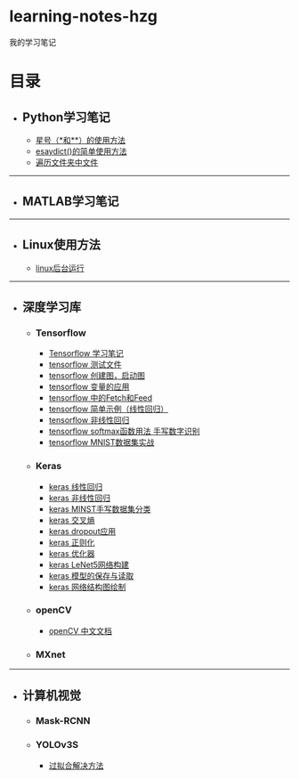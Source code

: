 # learning-notes-hzg
我的学习笔记

# 目录
* ## Python学习笔记
    * [星号（\*和**）的使用方法](python/python中easydict的使用.md)
    * [esaydict()的简单使用方法](python/python中星号的用法.md)
    * [遍历文件夹中文件](python/python遍历文件夹中文件.md)
---
* ## MATLAB学习笔记
---
* ## Linux使用方法
    * [linux后台运行](linux/linux后台运行.md)
---
* ## 深度学习库
    * ### Tensorflow
        * [Tensorflow 学习笔记](deep-learning-library/tensorflow/tensorflow-学习笔记.md)
        * [tensorflow 测试文件](deep-learning-library/tensorflow/tensorflow-0.0-test.py)
        * [tensorflow 创建图，启动图](deep-learning-library/tensorflow/tensorflow-2.1-start.py)
        * [tensorflow 变量的应用](deep-learning-library/tensorflow/tensorflow-2.2-start.py)
        * [tensorflow 中的Fetch和Feed](deep-learning-library/tensorflow/tensorflow-2.3-start.py)
        * [tensorflow 简单示例（线性回归）](deep-learning-library/tensorflow/tensorflow-2.4-start.py)
        * [tensorflow 非线性回归](deep-learning-library/tensorflow/tensorflow-3.1.py)
        * [tensorflow softmax函数用法 手写数字识别](deep-learning-library/tensorflow/tensorflow-3.2.py)
        * [tensorflow MNIST数据集实战](deep-learning-library/tensorflow/tensorflow-3.3.py)
    * ### Keras
        * [keras 线性回归](deep-learning-library/keras/1_line_regression.py)
        * [keras 非线性回归](deep-learning-library/keras/2_nonlinear_regression.py)
        * [keras MINST手写数据集分类](deep-learning-library/keras/3_MNISTdateset_classification.py)
        * [keras 交叉熵](deep-learning-library/keras/4_cross_entropy.py)
        * [keras dropout应用](deep-learning-library/keras/5_dropout.py)
        * [keras 正则化](deep-learning-library/keras/6_regularization.py)
        * [keras 优化器](deep-learning-library/keras/7_optimizer.py)
        * [keras LeNet5网络构建](deep-learning-library/keras/8_LeNet.py)
        * [keras 模型的保存与读取](deep-learning-library/keras/9_load_model.py)
        * [keras 网络结构图绘制](deep-learning-library/keras/10_draw_network_structure.py)
    * ### openCV
        * [openCV 中文文档](deep-learning-library/openCV/OpenCV中文文档.pdf)
    * ### MXnet
---
* ## 计算机视觉
    * ### Mask-RCNN
    * ### YOLOv3S
        * [过拟合解决方法](CV-nets/过拟合解决方法.md)

